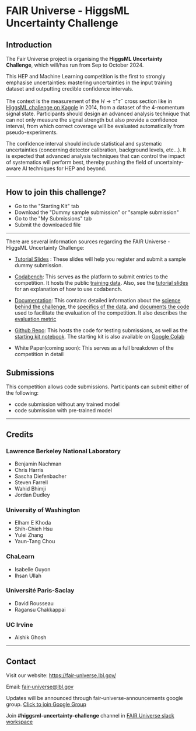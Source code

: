 # FAIR Universe - HiggsML Uncertainty Challenge

## Introduction 
The Fair Universe project is organising the **HiggsML Uncertainty Challenge**, which will/has run from Sep to October 2024.

This HEP and Machine Learning competition is the first to strongly emphasise uncertainties: mastering uncertainties in the input training dataset and outputting credible confidence intervals.

The context is the measurement of the $H \rightarrow \tau^+ \tau^-$ cross section like in [HiggsML challenge on Kaggle](https://www.kaggle.com/c/higgs-boson) in 2014, from a dataset of the 4-momentum signal state. Participants should design an advanced analysis technique that can not only measure the signal strength but also provide a confidence interval, from which correct coverage will be evaluated automatically from pseudo-experiments.

The confidence interval should include statistical and systematic uncertainties (concerning detector calibration, background levels, etc…). It is expected that advanced analysis techniques that can control the impact of systematics will perform best, thereby pushing the field of uncertainty-aware AI techniques for HEP and beyond.

***

## How to join this challenge?

- Go to the "Starting Kit" tab
- Download the "Dummy sample submission" or "sample submission"
- Go to the "My Submissions" tab
- Submit the downloaded file

***
There are several information sources regarding the FAIR Universe - HiggsML Uncertainty Challenge:

*  [Tutorial Slides](https://fair-universe.lbl.gov/tutorials/Higgs_Uncertainty_Challenge-Codabench_Tutorial.pdf) : These slides will help you register and submit a sample dummy submission. 

* [Codabench](https://www.codabench.org/competitions/2977/): This serves as the platform to submit entries to the competition. It hosts the public [training data](https://www.codabench.org/datasets/download/b9e59d0a-4db3-4da4-b1f8-3f609d1835b2/). Also, see the [tutorial slides](https://fair-universe.lbl.gov/tutorials/Higgs_Uncertainty_Challenge-Codabench_Tutorial.pdf) for an explanation of how to use codabench. 

* [Documentation](https://fair-universe.lbl.gov/docs/): This contains detailed information about the [science behind the challenge](https://fair-universe.lbl.gov/docs/pages/overview.html#problem-setting), the [specifics of the data](https://fair-universe.lbl.gov/docs/pages/data.html), and [documents the code](https://fair-universe.lbl.gov/docs/rst_source/modules.html) used to facilitate the evaluation of the competition. It also describes the [evaluation metric](https://fair-universe.lbl.gov/docs/pages/evaluation.html)

* [Github Repo](https://github.com/FAIR-Universe/HEP-Challenge/tree/master/): This hosts the code for testing submissions, as well as the [starting kit notebook](https://github.com/FAIR-Universe/HEP-Challenge/blob/master/StartingKit_HiggsML_Uncertainty_Challenge.ipynb). The starting kit is also available on [Google Colab](https://colab.research.google.com/github/FAIR-Universe/HEP-Challenge/blob/master/StartingKit_HiggsML_Uncertainty_Challenge.ipynb)

* White Paper(coming soon): This serves as a full breakdown of the competition in detail

## Submissions

This competition allows code submissions. Participants can submit either of the following:
- code submission without any trained model
- code submission with pre-trained model

***

## Credits

### Lawrence Berkeley National Laboratory 
- Benjamin Nachman
- Chris Harris
- Sascha Diefenbacher
- Steven Farrell
- Wahid Bhimji
- Jordan Dudley 

### University of Washington
- Elham E Khoda
- Shih-Chieh Hsu
- Yulei Zhang
- Yaun-Tang Chou

### ChaLearn
- Isabelle Guyon
- Ihsan Ullah

### Université Paris-Saclay
- David Rousseau
- Ragansu Chakkappai

### UC Irvine
- Aishik Ghosh

***

## Contact

Visit our website: https://fair-universe.lbl.gov/

Email: fair-universe@lbl.gov

Updates will be announced through fair-universe-announcements google group. [Click to join Google Group](https://groups.google.com/u/0/a/lbl.gov/g/Fair-Universe-Announcements/)

Join **#higgsml-uncertainty-challenge** channel in [FAIR Universe slack workspace](https://join.slack.com/t/fairuniverse/shared_invite/zt-2dt9ovrp1-jvi0DnCK9jzL3VGrdwYNMA)